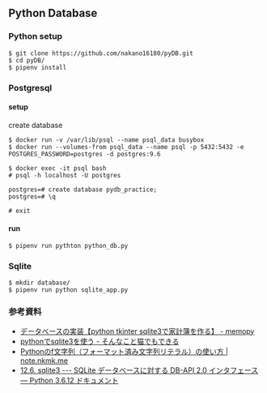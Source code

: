 ## Python Database

### Python setup

```
$ git clone https://github.com/nakano16180/pyDB.git
$ cd pyDB/
$ pipenv install
```

### Postgresql
#### setup
create database

```
$ docker run -v /var/lib/psql --name psql_data busybox
$ docker run --volumes-from psql_data --name psql -p 5432:5432 -e POSTGRES_PASSWORD=postgres -d postgres:9.6
```

```
$ docker exec -it psql bash
# psql -h localhost -U postgres

postgres=# create database pydb_practice;
postgres=# \q

# exit
```

#### run

```
$ pipenv run pythton python_db.py
```


### Sqlite

```
$ mkdir database/
$ pipenv run python sqlite_app.py
```

### 参考資料
- [データベースの実装【python tkinter sqlite3で家計簿を作る】 - memopy](http://memopy.hatenadiary.jp/entry/2017/03/05/231859)
- [pythonでsqlite3を使う - そんなこと猫でもできる](https://nekodeki.com/python%E3%81%A7sqlite3%E3%82%92%E4%BD%BF%E3%81%86/)
- [Pythonのf文字列（フォーマット済み文字列リテラル）の使い方 | note.nkmk.me](https://note.nkmk.me/python-f-strings/)
- [12.6. sqlite3 --- SQLite データベースに対する DB-API 2.0 インタフェース — Python 3.6.12 ドキュメント](https://docs.python.org/ja/3.6/library/sqlite3.html#sqlite3.Row)